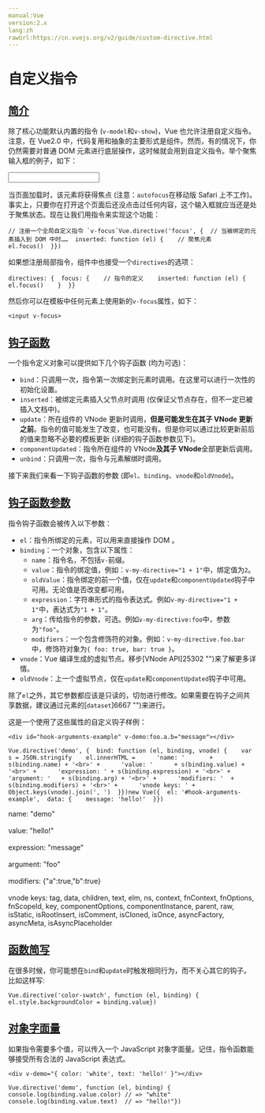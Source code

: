 ```yaml
---
manual:Vue
version:2.x
lang:zh
rawUrl:https://cn.vuejs.org/v2/guide/custom-directive.html
---
```



# 自定义指令

## [简介](%25088#简介 "简介")<a name="简介"></a>


除了核心功能默认内置的指令 (`v-model`和`v-show`)，Vue 也允许注册自定义指令。注意，在 Vue2.0 中，代码复用和抽象的主要形式是组件。然而，有的情况下，你仍然需要对普通 DOM 元素进行底层操作，这时候就会用到自定义指令。举个聚焦输入框的例子，如下：

<input></input>


当页面加载时，该元素将获得焦点 (注意：`autofocus`在移动版 Safari 上不工作)。事实上，只要你在打开这个页面后还没点击过任何内容，这个输入框就应当还是处于聚焦状态。现在让我们用指令来实现这个功能：


```
// 注册一个全局自定义指令 `v-focus`Vue.directive('focus', {  // 当被绑定的元素插入到 DOM 中时……  inserted: function (el) {    // 聚焦元素    el.focus()  }})
``` 



如果想注册局部指令，组件中也接受一个`directives`的选项：


```
directives: {  focus: {    // 指令的定义    inserted: function (el) {      el.focus()    }  }}
``` 



然后你可以在模板中任何元素上使用新的`v-focus`属性，如下：


```
<input v-focus>
``` 


## [钩子函数](%25088#钩子函数 "钩子函数")<a name="钩子函数"></a>


一个指令定义对象可以提供如下几个钩子函数 (均为可选)：


* `bind`：只调用一次，指令第一次绑定到元素时调用。在这里可以进行一次性的初始化设置。
* `inserted`：被绑定元素插入父节点时调用 (仅保证父节点存在，但不一定已被插入文档中)。
* `update`：所在组件的 VNode 更新时调用，**但是可能发生在其子 VNode 更新之前**。指令的值可能发生了改变，也可能没有。但是你可以通过比较更新前后的值来忽略不必要的模板更新 (详细的钩子函数参数见下)。
* `componentUpdated`：指令所在组件的 VNode**及其子 VNode**全部更新后调用。
* `unbind`：只调用一次，指令与元素解绑时调用。


接下来我们来看一下钩子函数的参数 (即`el`、`binding`、`vnode`和`oldVnode`)。


## [钩子函数参数](%25088#钩子函数参数 "钩子函数参数")<a name="钩子函数参数"></a>


指令钩子函数会被传入以下参数：


* `el`：指令所绑定的元素，可以用来直接操作 DOM 。
* `binding`：一个对象，包含以下属性：
	* `name`：指令名，不包括`v-`前缀。
	* `value`：指令的绑定值，例如：`v-my-directive="1 + 1"`中，绑定值为`2`。
	* `oldValue`：指令绑定的前一个值，仅在`update`和`componentUpdated`钩子中可用。无论值是否改变都可用。
	* `expression`：字符串形式的指令表达式。例如`v-my-directive="1 + 1"`中，表达式为`"1 + 1"`。
	* `arg`：传给指令的参数，可选。例如`v-my-directive:foo`中，参数为`"foo"`。
	* `modifiers`：一个包含修饰符的对象。例如：`v-my-directive.foo.bar`中，修饰符对象为`{ foo: true, bar: true }`。
* `vnode`：Vue 编译生成的虚拟节点。移步[VNode API]25302 "")来了解更多详情。
* `oldVnode`：上一个虚拟节点，仅在`update`和`componentUpdated`钩子中可用。


除了`el`之外，其它参数都应该是只读的，切勿进行修改。如果需要在钩子之间共享数据，建议通过元素的[`dataset`]6667 "")来进行。



这是一个使用了这些属性的自定义钩子样例：


```
<div id="hook-arguments-example" v-demo:foo.a.b="message"></div>
``` 


```
Vue.directive('demo', {  bind: function (el, binding, vnode) {    var s = JSON.stringify    el.innerHTML =      'name: '       + s(binding.name) + '<br>' +      'value: '      + s(binding.value) + '<br>' +      'expression: ' + s(binding.expression) + '<br>' +      'argument: '   + s(binding.arg) + '<br>' +      'modifiers: '  + s(binding.modifiers) + '<br>' +      'vnode keys: ' + Object.keys(vnode).join(', ')  }})new Vue({  el: '#hook-arguments-example',  data: {    message: 'hello!'  }})
``` 

name: &quot;demo&quot;<br></br>value: &quot;hello!&quot;<br></br>expression: &quot;message&quot;<br></br>argument: &quot;foo&quot;<br></br>modifiers: {&quot;a&quot;:true,&quot;b&quot;:true}<br></br>vnode keys: tag, data, children, text, elm, ns, context, fnContext, fnOptions, fnScopeId, key, componentOptions, componentInstance, parent, raw, isStatic, isRootInsert, isComment, isCloned, isOnce, asyncFactory, asyncMeta, isAsyncPlaceholder

## [函数简写](%25088#函数简写 "函数简写")<a name="函数简写"></a>


在很多时候，你可能想在`bind`和`update`时触发相同行为，而不关心其它的钩子。比如这样写:


```
Vue.directive('color-swatch', function (el, binding) {  el.style.backgroundColor = binding.value})
``` 


## [对象字面量](%25088#对象字面量 "对象字面量")<a name="对象字面量"></a>


如果指令需要多个值，可以传入一个 JavaScript 对象字面量。记住，指令函数能够接受所有合法的 JavaScript 表达式。


```
<div v-demo="{ color: 'white', text: 'hello!' }"></div>
``` 


```
Vue.directive('demo', function (el, binding) {  console.log(binding.value.color) // => "white"  console.log(binding.value.text)  // => "hello!"})
``` 



